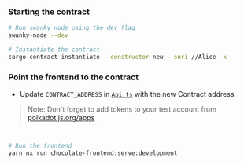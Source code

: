 ### Starting the contract

```bash
# Run swanky node using the dev flag
swanky-node --dev

# Instantiate the contract
cargo contract instantiate --constructor new --suri //Alice -x

```

### Point the frontend to the contract

- Update `CONTRACT_ADDRESS` in [`Api.ts`](./src/services/api/api.ts) with the new Contract address.

> Note: Don't forget to add tokens to your test account from [polkadot.js.org/apps](https://polkadot.js.org/apps)

```bash


# Run the frontend
yarn nx run chocolate-frontend:serve:development
```

